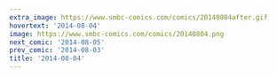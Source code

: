 ```yaml
---
extra_image: https://www.smbc-comics.com/comics/20140804after.gif
hovertext: '2014-08-04'
image: https://www.smbc-comics.com/comics/20140804.png
next_comic: '2014-08-05'
prev_comic: '2014-08-03'
title: '2014-08-04'
---
```


